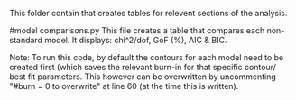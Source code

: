 This folder contain that creates tables for relevent sections of the analysis.

#model comparisons.py 
This file creates a table that compares each non-standard model. It displays: chi^2/dof, GoF (%), AIC & BIC. 

Note: To run this code, by default the contours for each model need to be created first (which saves the relevant burn-in for that specific contour/ best fit parameters. This however can be overwritten by uncommenting   "#burn = 0 to overwrite" at line 60 (at the time this is written).

